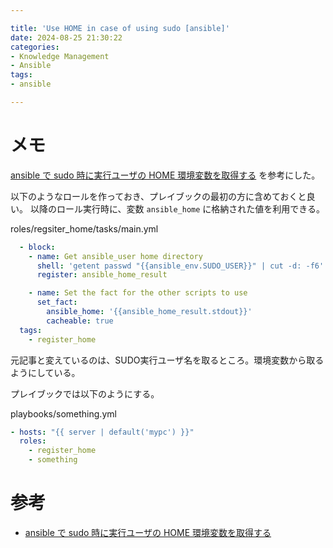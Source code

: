 ```yaml
---

title: 'Use HOME in case of using sudo [ansible]'
date: 2024-08-25 21:30:22
categories:
- Knowledge Management
- Ansible
tags:
- ansible

---
```


# メモ

[ansible で sudo 時に実行ユーザの HOME 環境変数を取得する] を参考にした。

以下のようなロールを作っておき、プレイブックの最初の方に含めておくと良い。
以降のロール実行時に、変数 `ansible_home` に格納された値を利用できる。

roles/regsiter_home/tasks/main.yml
```yaml
  - block:
    - name: Get ansible_user home directory
      shell: 'getent passwd "{{ansible_env.SUDO_USER}}" | cut -d: -f6'
      register: ansible_home_result

    - name: Set the fact for the other scripts to use
      set_fact:
        ansible_home: '{{ansible_home_result.stdout}}'
        cacheable: true
  tags:
    - register_home
```

元記事と変えているのは、SUDO実行ユーザ名を取るところ。環境変数から取るようにしている。

プレイブックでは以下のようにする。

playbooks/something.yml
```yaml
- hosts: "{{ server | default('mypc') }}"
  roles:
    - register_home
    - something

```

# 参考

* [ansible で sudo 時に実行ユーザの HOME 環境変数を取得する]

[ansible で sudo 時に実行ユーザの HOME 環境変数を取得する]: https://qiita.com/superbrothers/items/99d444e76deacae4985d






<!-- vim: set et tw=0 ts=2 sw=2: -->
